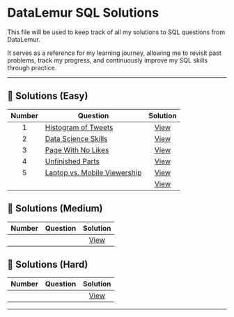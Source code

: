 # DataLemur SQL Solutions

This file will be used to keep track of all my solutions to SQL questions from DataLemur.

It serves as a reference for my learning journey, allowing me to revisit past problems, track my progress, and continuously improve my SQL skills through practice.

---

## 📂 Solutions (Easy)

| Number | Question | Solution |
|:------:|----------|:--------:|
| 1 | [Histogram of Tweets](https://datalemur.com/questions/sql-histogram-tweets) | [View](https://github.com/chuanzhen-tan/data-analytics/blob/main/DataLemur/Easy/01_Histogram_of_Tweets.sql) |
| 2 | [Data Science Skills](https://datalemur.com/questions/matching-skills) | [View](https://github.com/chuanzhen-tan/data-analytics/blob/main/DataLemur/Easy/02_Data_Science_Skills.sql) |
| 3 | [Page With No Likes](https://datalemur.com/questions/sql-page-with-no-likes) | [View](https://github.com/chuanzhen-tan/data-analytics/blob/main/DataLemur/Easy/03_Page_With_No_Likes.sql) |
| 4 | [Unfinished Parts](https://datalemur.com/questions/tesla-unfinished-parts) | [View](https://github.com/chuanzhen-tan/data-analytics/blob/main/DataLemur/Easy/04_Unfinished_Parts.sql) |
| 5 | [Laptop vs. Mobile Viewership](https://datalemur.com/questions/laptop-mobile-viewership) | [View](https://github.com/chuanzhen-tan/data-analytics/blob/main/DataLemur/Easy/05_Laptop_vs_Mobile_Viewership.sql) |
|  | []() | [View]() |

## 📂 Solutions (Medium)

| Number | Question | Solution |
|:------:|----------|:--------:|
|  | []() | [View]() |

## 📂 Solutions (Hard)

| Number | Question | Solution |
|:------:|----------|:--------:|
|  | []() | [View]() |

---
